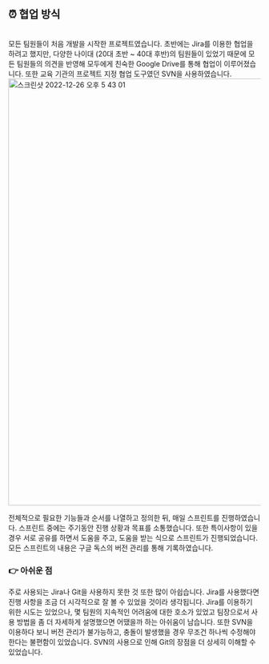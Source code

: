 
## ⏰ 협업 방식 
<br>
모든 팀원들이 처음 개발을 시작한 프로젝트였습니다.
초반에는 Jira를 이용한 협업을 하려고 했지만, 다양한 나이대 (20대 초반 ~ 40대 후반)의 팀원들이 있었기 때문에 모든 팀원들의 의견을 반영해 모두에게 친숙한 Google Drive를 통해 협업이 이루어졌습니다. 또한 교육 기관의 프로젝트 지정 협업 도구였던 SVN을 사용하였습니다.

<img width="853" alt="스크린샷 2022-12-26 오후 5 43 01" src="https://user-images.githubusercontent.com/57066693/209526798-ef31fa7b-8e7c-4088-b569-af0c6f052909.png">

전체적으로 필요한 기능들과 순서를 나열하고 정의한 뒤, 매일 스프린트를 진행하였습니다. 스프린트 중에는 주기동안 진행 상황과 목표를 소통했습니다. 
또한 특이사항이 있을 경우 서로 공유를 하면서 도움을 주고, 도움을 받는 식으로 스프린트가 진행되었습니다. 
모든 스프린트의 내용은 구글 독스의 버전 관리를 통해 기록하였습니다. 

### 👉 아쉬운 점 
주로 사용되는 Jira나 Git을 사용하지 못한 것 또한 많이 아쉽습니다. Jira를 사용했다면 진행 사항을 조금 더 시각적으로 잘 볼 수 있었을 것이라 생각됩니다. Jira를 이용하기 위한 시도는 있었으나, 몇 팀원의 지속적인 어려움에 대한 호소가 있었고 팀장으로서 사용 방법을 좀 더 자세하게 설명했으면 어땠을까 하는 아쉬움이 남습니다. 또한 SVN을 이용하다 보니 버전 관리가 불가능하고, 충돌이 발생했을 경우 무조건 하나씩 수정해야한다는 불편함이 있었습니다. SVN의 사용으로 인해 Git의 장점을 더 상세히 이해할 수 있었습니다.
